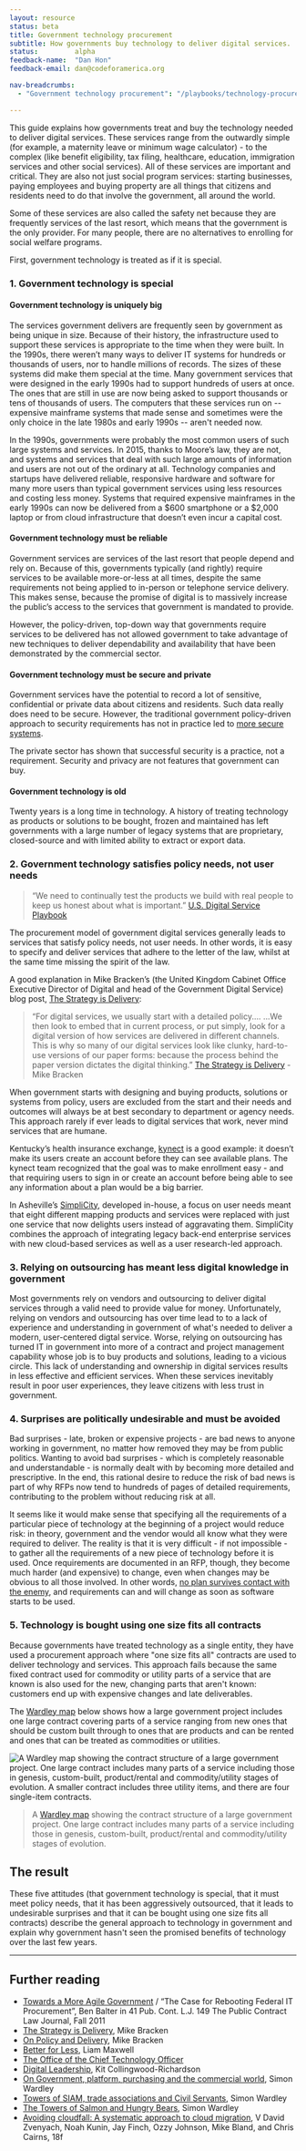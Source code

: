 ```yaml
---
layout: resource
status: beta
title: Government technology procurement
subtitle: How governments buy technology to deliver digital services. 
status: 		alpha
feedback-name: 	"Dan Hon"
feedback-email:	dan@codeforamerica.org

nav-breadcrumbs:
  - "Government technology procurement": "/playbooks/technology-procurement/"

---
```


This guide explains how governments treat and buy the technology needed to deliver digital services. These services range from the outwardly simple (for example, a maternity leave or minimum wage calculator) - to the complex (like benefit eligibility, tax filing, healthcare, education, immigration services and other social services). All of these services are important and critical. They are also not just social program services: starting businesses, paying employees and buying property are all things that citizens and residents need to do that involve the government, all around the world. 

Some of these services are also called the safety net because they are frequently services of the last resort, which means that the government is the only provider. For many people, there are no alternatives to enrolling for social welfare programs. 

First, government technology is treated as if it is special. 

### 1. Government technology is special 

#### Government technology is uniquely big

The services government delivers are frequently seen by government as being unique in size. Because of their history, the infrastructure used to support these services is appropriate to the time when they were built. In the 1990s, there weren’t many ways to deliver IT systems for hundreds or thousands of users, nor to handle millions of records. The sizes of these systems  did make them special at the time. Many government services that were designed in the early 1990s had to support hundreds of users at once. The ones that are still in use are now being asked to support thousands or tens of thousands of users. The computers that these services run on -- expensive mainframe systems that made sense and sometimes were the only choice in the late 1980s and early 1990s -- aren't needed now. 

In the 1990s, governments were probably the most common users of such large systems and services. In 2015, thanks to Moore’s law, they are not, and systems and services that deal with such large amounts of information and users are not out of the ordinary at all. Technology companies and startups have delivered reliable, responsive hardware and software for many more users than typical government services using less resources and costing less money. Systems that required expensive mainframes in the early 1990s can now be delivered from a $600 smartphone or a $2,000 laptop or from cloud infrastructure that doesn’t even incur a capital cost. 

#### Government technology must be reliable

Government services are services of the last resort that people depend and rely on. Because of this, governments typically (and rightly) require services to be available more-or-less at all times, despite the same requirements not being applied to in-person or telephone service delivery. This makes sense, because the promise of digital is to massively increase the public’s access to the services that government is mandated to provide. 

However, the policy-driven, top-down way that governments require services to be delivered has not allowed government to take advantage of new techniques to deliver dependability and availability that have been demonstrated by the commercial sector.

#### Government technology must be secure and private

Government services have the potential to record a lot of sensitive, confidential or private data about citizens and residents. Such data really does need to be secure. However, the traditional government policy-driven approach to security requirements has not in practice led to [more secure systems](http://www.washingtonpost.com/opinions/a-breach-of-responsibility/2015/06/16/040a21a4-1422-11e5-89f3-61410da94eb1_story.html). 

The private sector has shown that successful security is a practice, not a requirement. Security and privacy are not features that government can buy. 

#### Government technology is old

Twenty years is a long time in technology. A history of treating technology as products or solutions to be bought, frozen and maintained has left governments with a large number of legacy systems that are proprietary, closed-source and with limited ability to extract or export data. 

### 2. Government technology satisfies policy needs, not user needs

> “We need to continually test the products we build with real people to keep us honest about what is important.”
> [U.S. Digital Service Playbook](https://playbook.cio.gov/#play1)

The procurement model of government digital services generally leads to services that satisfy policy needs, not user needs. In other words, it is easy to specify and deliver services that adhere to the letter of the law, whilst at the same time missing the spirit of the law. 

A good explanation in Mike Bracken’s (the United Kingdom Cabinet Office Executive Director of Digital and head of the Government Digital Service) blog post, [The Strategy is Delivery](http://mikebracken.com/blog/the-strategy-is-delivery-again/):

> “For digital services, we usually start with a detailed policy.... ...We then look to embed that in current process, or put simply, look for a digital version of how services are delivered in different channels. This is why so many of our digital services look like clunky, hard-to-use versions of our paper forms: because the process behind the paper version dictates the digital thinking.”
> [The Strategy is Delivery](http://mikebracken.com/blog/the-strategy-is-delivery-again/) - Mike Bracken

When government starts with designing and buying products, solutions or systems from policy, users are excluded from the start and their needs and outcomes will always be at best secondary to department or agency needs. This approach rarely if ever leads to digital services that work, never mind services that are humane. 

Kentucky’s health insurance exchange, [kynect](https://kynect.ky.gov/) is a good example: it doesn’t make its users create an account before they can see available plans. The kynect team recognized that the goal was to make enrollment easy - and that requiring users to sign in or create an account before being able to see any information about a plan would be a big barrier. 

In Asheville’s [SimpliCity](http://cityofasheville.github.io/simplicity-ui/#/search), developed in-house, a focus on user needs meant that eight different mapping products and services were replaced with just one service that now delights users instead of aggravating them. SimpliCity combines the approach of integrating legacy back-end enterprise services with new cloud-based services as well as a user research-led approach.

### 3. Relying on outsourcing has meant less digital knowledge in government

Most governments rely on vendors and outsourcing to deliver digital services through a valid need to provide value for money. Unfortunately, relying on vendors and outsourcing has over time lead to to a lack of experience and understanding in government of what's needed to deliver a modern, user-centered digtal service. Worse, relying on outsourcing has turned IT in government into more of a contract and project management capability whose job is to buy products and solutions, leading to a vicious circle. This lack of understanding and ownership in digital services results in less effective and efficient services. When these services inevitably result in poor user experiences, they leave citizens with less trust in government. 

### 4. Surprises are politically undesirable and must be avoided

Bad surprises - late, broken or expensive projects - are bad news to anyone working in government, no matter how removed they may be from public politics. Wanting to avoid bad surprises - which is completely reasonable and understandable - is normally dealt with by becoming more detailed and prescriptive. In the end, this rational desire to reduce the risk of bad news is part of why RFPs now tend to hundreds of pages of detailed requirements, contributing to the problem without reducing risk at all. 

It seems like it would make sense that specifying all the requirements of a particular piece of technology at the beginning of a project would reduce risk: in theory, government and the vendor would all know what they were required to deliver. The reality is that it is very difficult - if not impossible - to gather all the requirements of a new piece of technology before it is used. Once requirements are documented in an RFP, though, they become much harder (and expensive) to change, even when changes may be obvious to all those involved. In other words, [no plan survives contact with the enemy](https://en.wikiquote.org/wiki/Helmuth_von_Moltke_the_Elder), and requirements can and will change as soon as software starts to be used. 

### 5. Technology is bought using one size fits all contracts

Because governments have treated technology as a single entity, they have used a procurement approach where "one size fits all" contracts are used to deliver technology and services. This approach fails because the same fixed contract used for commodity or utility parts of a service that are known is also used for the new, changing parts that aren't known: customers end up with expensive changes and late deliverables. 

The [Wardley map](http://blog.gardeviance.org/2015/02/an-introduction-to-wardley-value-chain.html) below shows how a large government project includes one large contract covering parts of a service ranging from new ones that should be custom built through to ones that are products and can be rented and ones that can be treated as commodities or utilities. 

![A Wardley map showing the contract structure of a large government project. One large contract includes many parts of a service including those in genesis, custom-built, product/rental and commodity/utility stages of evolution. A smaller contract includes three utility items, and there are four single-item contracts.](/media/images/playbooks/technology-procurement/best-practices-less-ideal-contract-wardley.png "A less ideal contract structure")

> A [Wardley map](http://blog.gardeviance.org/2015/07/the-100-day-corporate-get-fit-plan.html) showing the contract structure of a large government project. One large contract includes many parts of a service including those in genesis, custom-built, product/rental and commodity/utility stages of evolution. 

## The result

These five attitudes (that government technology is special, that it must meet policy needs, that it has been aggressively outsourced, that it leads to undesirable surprises and that it can be bought using one size fits all contracts) describe the general approach to technology in government and explain why government hasn't seen the promised benefits of technology over the last few years.

---


## Further reading

* [Towards a More Agile Government](http://ben.balter.com/2011/11/29/towards-a-more-agile-government/) / “The Case for Rebooting Federal IT Procurement”, Ben Balter in 41 Pub. Cont. L.J. 149 The Public Contract Law Journal, Fall 2011
* [The Strategy is Delivery](http://mikebracken.com/blog/the-strategy-is-delivery-again/), Mike Bracken
* [On Policy and Delivery](http://mikebracken.com/blog/on-policy-and-delivery/), Mike Bracken
* [Better for Less](https://governmenttechnology.blog.gov.uk/2015/03/29/better-for-less/), Liam Maxwell
* [The Office of the Chief Technology Officer](https://governmenttechnology.blog.gov.uk/about-the-team/)
* [Digital Leadership](https://speakerdeck.com/kitcollingwood/digital-leadership-presentation), Kit Collingwood-Richardson
* [On Government, platform, purchasing and the commercial world](http://blog.gardeviance.org/2015/02/on-government-platform-purchasing-and.html), Simon Wardley
* [Towers of SIAM, trade associations and Civil Servants](http://blog.gardeviance.org/2015/03/towers-of-siam-trade-associations-and.html), Simon Wardley
* [The Towers of Salmon and Hungry Bears](http://blog.gardeviance.org/2015/03/the-towers-of-salmon-and-hungry-bears.html), Simon Wardley
* [Avoiding cloudfall: A systematic approach to cloud migration](https://18f.gsa.gov/2015/06/22/avoiding-cloudfall/), V David Zvenyach, Noah Kunin, Jay Finch, Ozzy Johnson, Mike Bland, and Chris Cairns, 18f
